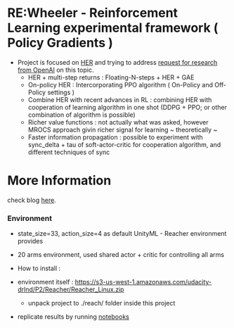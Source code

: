 # RE:Wheeler - Reinforcement Learning experimental framework ( Policy Gradients )
* Project is focused on [HER](https://openai.com/blog/ingredients-for-robotics-research/) and trying to address [request for research from OpenAI](https://openai.com/blog/ingredients-for-robotics-research/#requestsforresearchheredition) on this topic.
  - HER + multi-step returns : Floating-N-steps + HER + GAE
  - On-policy HER : Intercorporating PPO algorithm ( On-Policy and Off-Policy settings )
  - Combine HER with recent advances in RL : combining HER with cooperation of learning algorithm in one shot (DDPG + PPO; or other combination of algorithm is possible)
  - Richer value functions : not actually what was asked, however MROCS approach givin richer signal for learning ~ theoretically ~
  - Faster information propagation : possible to experiment with sync_delta + tau of soft-actor-critic for cooperation algorithm, and different techniques of sync

More Information
===
check blog [here](https://rezer0dai.github.io/rewheeler/).

### Environment
  - state_size=33, action_size=4 as default UnityML - Reacher environment provides
  - 20 arms environment, used shared actor + critic for controlling all arms
  - How to install :
  - environment itself : https://s3-us-west-1.amazonaws.com/udacity-drlnd/P2/Reacher/Reacher_Linux.zip
    - unpack project to ./reach/ folder inside this project

  - replicate results by running [notebooks](https://rezer0dai.github.io/rewheeler/#jupyter-notebooks)
